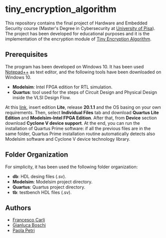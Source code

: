 # tiny_encryption_algorithm
This repository contains the final project of Hardware and Embedded Security course (Master's Degree in Cybersecurity at [University of Pisa](https://cysec.unipi.it/)). The project has been developed for educational purposes and it is the implementation of the encryption module of [Tiny Encryption Algorithm](https://en.wikipedia.org/wiki/Tiny_Encryption_Algorithm).

## Prerequisites
The program has been developed on Windows 10. It has been used [Notepad++](https://notepad-plus-plus.org/downloads/) as text editor, and the following tools have been downloaded on Windows 10.

 - **Modelsim**: Intel FPGA edition for RTL simulation.
 - **Quartus**: tool used for the steps of Circuit Design and Physical Design inside the VLSI Design Flow. 

At this [link](https://fpgasoftware.intel.com/20.1.1/?edition=lite&platform=windows), insert edition **Lite**, release **20.1.1** and the OS basing on your own requirements. Then, select **Individual Files** tab and download **Quartus Lite Edition** and **Modelsim-Intel FPGA Edition**. After that, from **Device** section download **Cyclone V device support**. At the end, you can run the installation of Quartus Prime software: if all the previous files are in the same folder, Quartus Prime installation routine automatically detects also Modelsim software and Cyclone V device technology library. 

## Folder Organization
For simplicity, it has been used the following folder organization:

- **db**: HDL desing files (.sv).
- **Modelsim**: Modelsim project directory.
- **Quartus**: Quartus project directory.
- **tb**: testbench HDL files (.sv).


## Authors
 - [Francesco Carli](https://github.com/fcarli3)
 - [Gianluca Boschi](https://github.com/gianluca2414)
 - [Paola Petri](https://github.com/paolapetri)
